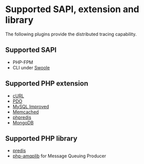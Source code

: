 # Supported SAPI, extension and library

The following plugins provide the distributed tracing capability.

## Supported SAPI

* PHP-FPM
* CLI under [Swoole](https://www.swoole.com/)

## Supported PHP extension

* [cURL](https://www.php.net/manual/en/book.curl.php#book.curl)
* [PDO](https://www.php.net/manual/en/book.pdo.php)
* [MySQL Improved](https://www.php.net/manual/en/book.mysqli.php)
* [Memcached](https://www.php.net/manual/en/book.memcached.php)
* [phpredis](https://github.com/phpredis/phpredis)
* [MongoDB](https://www.php.net/manual/en/set.mongodb.php)

## Supported PHP library

* [predis](https://github.com/predis/predis)
* [php-amqplib](https://github.com/php-amqplib/php-amqplib) for Message Queuing Producer
